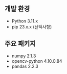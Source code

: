 ## 개발 환경
- Python 3.11.x
- pip 23.x.x (선택사항)

## 주요 패키지
- numpy 2.1.3
- opencv-python 4.10.0.84
- pandas 2.2.3
